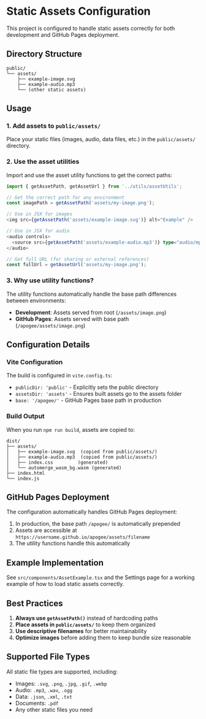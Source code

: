 # Static Assets Configuration

This project is configured to handle static assets correctly for both development and GitHub Pages deployment.

## Directory Structure

```
public/
└── assets/
    ├── example-image.svg
    ├── example-audio.mp3
    └── (other static assets)
```

## Usage

### 1. Add assets to `public/assets/`

Place your static files (images, audio, data files, etc.) in the `public/assets/` directory.

### 2. Use the asset utilities

Import and use the asset utility functions to get the correct paths:

```typescript
import { getAssetPath, getAssetUrl } from '../utils/assetUtils';

// Get the correct path for any environment
const imagePath = getAssetPath('assets/my-image.png');

// Use in JSX for images
<img src={getAssetPath('assets/example-image.svg')} alt="Example" />

// Use in JSX for audio
<audio controls>
  <source src={getAssetPath('assets/example-audio.mp3')} type="audio/mpeg" />
</audio>

// Get full URL (for sharing or external references)
const fullUrl = getAssetUrl('assets/my-image.png');
```

### 3. Why use utility functions?

The utility functions automatically handle the base path differences between environments:

- **Development**: Assets served from root (`/assets/image.png`)
- **GitHub Pages**: Assets served with base path (`/apogee/assets/image.png`)

## Configuration Details

### Vite Configuration

The build is configured in `vite.config.ts`:

- `publicDir: 'public'` - Explicitly sets the public directory
- `assetsDir: 'assets'` - Ensures built assets go to the assets folder
- `base: '/apogee/'` - GitHub Pages base path in production

### Build Output

When you run `npm run build`, assets are copied to:

```
dist/
├── assets/
│   ├── example-image.svg  (copied from public/assets/)
│   ├── example-audio.mp3  (copied from public/assets/)
│   ├── index.css         (generated)
│   └── automerge_wasm_bg.wasm (generated)
├── index.html
└── index.js
```

## GitHub Pages Deployment

The configuration automatically handles GitHub Pages deployment:

1. In production, the base path `/apogee/` is automatically prepended
2. Assets are accessible at `https://username.github.io/apogee/assets/filename`
3. The utility functions handle this automatically

## Example Implementation

See `src/components/AssetExample.tsx` and the Settings page for a working example of how to load static assets correctly.

## Best Practices

1. **Always use `getAssetPath()`** instead of hardcoding paths
2. **Place assets in `public/assets/`** to keep them organized
3. **Use descriptive filenames** for better maintainability
4. **Optimize images** before adding them to keep bundle size reasonable

## Supported File Types

All static file types are supported, including:
- Images: `.svg`, `.png`, `.jpg`, `.gif`, `.webp`
- Audio: `.mp3`, `.wav`, `.ogg`
- Data: `.json`, `.xml`, `.txt`
- Documents: `.pdf`
- Any other static files you need

